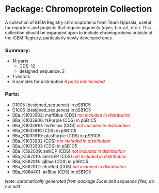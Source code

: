# Package: Chromoprotein Collection

A collection of iGEM Registry chromoproteins from Team Uppsala, useful for reporters and projects that require pigments (dyes, bio-art, etc.). This collection should be expanded upon to include chromoproteins outside of the iGEM Registry, particularly newly developed ones.

### Summary:

- 14 parts
    - CDS: 12
    - designed_sequence: 2
- 1 vectors
- 6 samples for distribution _<span style="color:red">6 parts not included</span>_

### Parts:

- D1005 (designed_sequence) in pSB1C5
- D1006 (designed_sequence) in pSB1C5
- BBa_K1033902: meffBlue (CDS) _<span style="color:red">not included in distribution</span>_
- BBa_K1033906: tsPurple (CDS) in pSB1C5
- BBa_K1033910: fwYellow (CDS) _<span style="color:red">not included in distribution</span>_
- BBa_K1033916 (CDS) in pSB1C5
- BBa_K1033919: gfasPurple (CDS) in pSB1C5
- BBa_K1033932 (CDS) _<span style="color:red">not included in distribution</span>_
- BBa_K1033933 (CDS) in pSB1C5
- BBa_K592009: amilCP (CDS) _<span style="color:red">not included in distribution</span>_
- BBa_K592010: amilGFP (CDS) _<span style="color:red">not included in distribution</span>_
- BBa_K592011: cjBlue (CDS) in pSB1C5
- BBa_K592012: eforRed (CDS) _<span style="color:red">not included in distribution</span>_
- BBa_K864401: aeBlue (CDS) in pSB1C5

_Note: automatically generated from package Excel and sequence files; do not edit_
